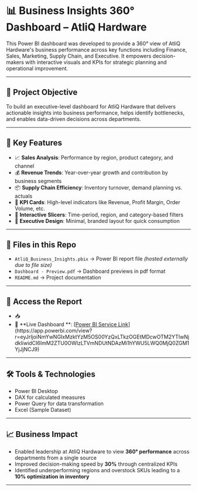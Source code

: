 # 📊 Business Insights 360° Dashboard – AtliQ Hardware

This Power BI dashboard was developed to provide a 360° view of AtliQ Hardware's business performance across key functions including Finance,  Sales, Marketing, Supply Chain, and Executive. It empowers decision-makers with interactive visuals and KPIs for strategic planning and operational improvement.

---

## 🧠 Project Objective

To build an executive-level dashboard for AtliQ Hardware that delivers actionable insights into business performance, helps identify bottlenecks, and enables data-driven decisions across departments.

---

## 📌 Key Features

- 📈 **Sales Analysis**: Performance by region, product category, and channel  
- 💰 **Revenue Trends**: Year-over-year growth and contribution by business segments  
- 📦 **Supply Chain Efficiency**: Inventory turnover, demand planning vs. actuals  
- 🎯 **KPI Cards**: High-level indicators like Revenue, Profit Margin, Order Volume, etc.  
- 🧩 **Interactive Slicers**: Time-period, region, and category-based filters  
- 🎨 **Executive Design**: Minimal, branded layout for quick consumption

---

## 📂 Files in this Repo

- `AtliQ_Business_Insights.pbix` → Power BI report file *(hosted externally due to file size)*
- `Dashboard - Preview.pdf` → Dashboard previews in pdf format
- `README.md` → Project documentation

---

## 🔗 Access the Report

- 📥 
- 🔎 **Live Dashboard **: [[Power BI Service Link](https://app.powerbi.com/...)](https://app.powerbi.com/view?r=eyJrIjoiNmYwNGIxMzktYzM5OS00YzQxLTkzOGEtMDcwOTM2YTIwNjdkIiwidCI6ImM2ZTU0OWIzLTVmNDUtNDAzMi1hYWU5LWQ0MjQ0ZGM1YjJjNCJ9)

---

## 🛠 Tools & Technologies

- Power BI Desktop
- DAX for calculated measures
- Power Query for data transformation
- Excel (Sample Dataset)

---

## 📈 Business Impact

- Enabled leadership at AtliQ Hardware to view **360° performance** across departments from a single source
- Improved decision-making speed by **30%** through centralized KPIs
- Identified underperforming regions and overstock SKUs leading to a **10% optimization in inventory**

---

